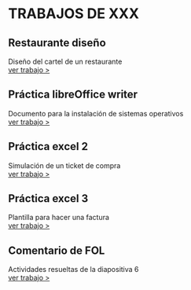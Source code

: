 # TRABAJOS DE XXX

## Restaurante diseño
Diseño del cartel de un restaurante <br>
[ver trabajo >](./trabajos/trabajo1.pdf)

## Práctica libreOffice writer
Documento para la instalación de sistemas operativos<br>
[ver trabajo >](./trabajos/trabajo2.odt)

## Práctica excel 2
Simulación de un ticket de compra<br>
[ver trabajo >](./trabajos/trabajo3.xlsx)

## Práctica excel 3
Plantilla para hacer una factura<br>
[ver trabajo >](./trabajos/trabajo4.xlsx)

## Comentario de FOL
Actividades resueltas de la diapositiva 6<br>
[ver trabajo >](./trabajos/trabajo5.docx)
